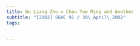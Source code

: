 ```yaml
---
title: Wu Liang Zhu v Chan Yue Ming and Another 
subtitle: "[2002] SGHC 91 / 30\_April\_2002"
tags:


---
```


